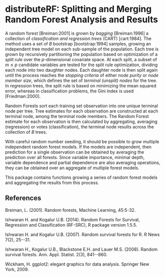 distributeRF: Splitting and Merging Random Forest Analysis and Results
========================================================

A random forest [Breiman:2001] is grown by _bagging_ [Breiman:1996] a collection of _classification and regression trees_ (CART) [cart:1984]. The method uses a set of $B$ bootstrap [bootstrap:1994] samples, growing an independent tree model on each sub-sample of the population. Each tree is grown by recursively partitioning the population based on optimization of a _split rule_ over the $p$-dimensional covariate space. At each split, a subset of $m \le p$ candidate variables are tested for the split rule optimization, dividing each node into two daughter nodes. Each daughter node is then split again until the process reaches the _stopping criteria_ of either _node purity_ or _node member size_, which defines the set of _terminal (unsplit) nodes_ for the tree. In regression trees, the split rule is based on minimizing the mean squared error, whereas in classification problems, the Gini index is used [Friedman:2000].

Random Forests sort each training set observation into one unique terminal node per tree. Tree estimates for each observation are constructed at each terminal node, among the terminal node members. The Random Forest estimate for each observation is then calculated by aggregating, averaging (regression) or votes (classification), the terminal node results across the collection of $B$ trees.

With careful random number seeding, it should be possible to grow multiple independent random forest models. If the models are independent, then prediction for a single observation can be obtained by averaging the prediction over all forests. Since variable importance, minimal depth, variable dependence and partial dependence are also averaging operations, they can be obtained over an aggregate of multiple forest models. 

This package contains functions growing a series of random forest models and aggregating the results from this process. 

## References

Breiman, L. (2001). Random forests, Machine Learning, 45:5-32.

Ishwaran H. and Kogalur U.B. (2014). Random Forests for Survival,
Regression and Classification (RF-SRC), R package version 1.5.5.

Ishwaran H. and Kogalur U.B. (2007). Random survival forests for R. R News
7(2), 25--31.

Ishwaran H., Kogalur U.B., Blackstone E.H. and Lauer M.S. (2008). Random
survival forests. Ann. Appl. Statist. 2(3), 841--860.

Wickham, H. ggplot2: elegant graphics for data analysis. Springer New York, 2009.



